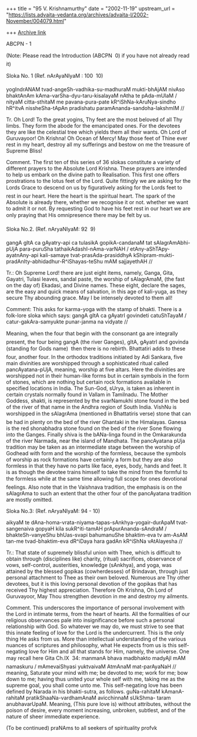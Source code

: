 +++
title = "95 V. Krishnamurthy"
date = "2002-11-19"
upstream_url = "https://lists.advaita-vedanta.org/archives/advaita-l/2002-November/004079.html"

+++
[Archive link](https://lists.advaita-vedanta.org/archives/advaita-l/2002-November/004079.html)

ABCPN - 1

(Note: Please read the Introduction  (ABCPN  0)
 if you have not already read it)


Sloka No. 1 (Ref. nArAyaNIyaM : 100  10)

yogIndrANAM tvad-angeSh-vadhika-su-madhuraM mukti-bhAjAM nivAso
bhaktAnAm kAma-varSha-dyu-taru-kisalayaM nAtha te pAda-mUlaM /
nityaM citta-sthitaM me pavana-pura-pate kR^iShNa-kAruNya-sindho
hR^itvA nissheSha-tApAn pradishatu paramAnanda-sandoha-lakshmIM //

Tr. Oh Lord! To the great yogins, Thy feet are the most beloved of all Thy
limbs. They form the abode for the emancipated ones. For the devotees they
are like the celestial tree which yields them all their wants. Oh Lord of
Guruvayoor! Oh Krishna! Oh Ocean of Mercy! May those feet of Thine ever
rest in my heart, destroy all my sufferings and bestow on me the treasure
of Supreme Bliss!

Comment. The first ten of this series of 36 slokas constitute a variety of
different prayers to the Absolute Lord Krishna. These prayers are intended
to help us embark on the divine path to Realisation.  This first one
offers prostrations to the lotus feet of the Lord. Quite fittingly we are
asking for the Lords Grace to descend on us by figuratively asking for
the Lords feet to rest in our heart. Here the heart is the spiritual
heart. The spark of the Absolute is already there, whether we recognise it
or not. whether we want to admit it or not.  By requesting God to have his
feet rest in our heart we are only praying that His omnipresence there may
be felt by us.

Sloka No.2. (Ref. nAryaNIyaM: 92  9)

gangA gItA ca gAyatry-api ca tulasikA gopikA-candanaM tat
sAlagrAmAbhi-pUjA para-puruSha tathaikAdashI-nAma-varNAH /
etAny-aShTApy-ayatnAny-api kali-samaye tvat-prasAda-prasiddhyA
kShipram-mukti-pradAnIty-abhidadhur-R^iShayas-teShu
mAM sajjayethAH //

Tr.:  Oh Supreme Lord! there are just eight items, namely, Ganga, Gita,
Gayatri, Tulasi leaves, sandal paste, the worship of sAlagrAmaM, (the fast
on the day of) Ekadasi, and Divine names. These eight, declare the sages,
are the easy and quick means of salvation, in this age of kali-yuga, as
they secure Thy abounding grace. May I be intensely devoted to them all!

Comment:  This asks for karma-yoga with the stamp of bhakti. There is a
folk-lore sloka which says:
gangA gItA ca gAyatrI govindeti catuShTayaM /
catur-gakAra-samyukte punar-janma na vidyate //

Meaning, when the four that begin with the consonant ga are integrally
present, the four being gangA (the river Ganges), gItA, gAyatrI and
govinda (standing for Gods name)  then there is no rebirth.
Bhattatiri  adds to these four, another four.
In the orthodox traditions initiated by Adi Sankara, five main divinities
are worshipped through a sophisticated ritual called pancAyatana-pUjA,
meaning, worship at five altars. Here the divinities are worshipped not in
their human-like forms but in certain symbols in the form of stones, which
are nothing but certain rock formations available in specified locations
in India. The Sun-God, sUrya, is taken as inherent in certain crystals
normally found in Vallam in Tamilnadu. The Mother Goddess, shakti, is
represented by the svarNamukhi stone found in the bed of the river of that
name in the Andhra region of South India. VishNu is worshipped in the
sAlagrAma (mentioned in Bhattatiris verse) stone that can be had in
plenty on the bed of the river Ghantaki in the Himalayas. Ganesa is the
red shonabhadra stone found on the bed of the river Sone flowing into the
Ganges. Finally shiva is the bANa-linga found in the Omkarakunda of the
river Narmada, near the island of Mandhata. The pancAyatana pUja tradition
may be taken as an intermediate stage between the worship of Godhead with
form and the worship of the formless, because the symbols of worship as
rock formations have certainly a form but they are also formless in that
they have no parts like face, eyes, body, hands and feet. It is as though
the devotee trains himself to take the mind from the formful to the
formless while at the same time allowing full scope for ones devotional
feelings. Also note that in the Vaishnava tradition, the emphasis is on
the sAlagrAma to such an extent that the other four of the pancAyatana
tradition are mostly omitted.

Sloka No.3: (Ref. nAryaNIyaM: 94 - 10)

aikyaM te dAna-homa-vrata-niyama-tapas-sAnkhya-yogair-durApaM
tvat-sangenaiva gopyaH kila sukR^iti-tamAH prApurAnanda-sAndraM /
bhakteSh-vanyeShu bhUas-svapi bahumanuShe bhaktim-eva tv am-AsAM
tan-me tvad-bhaktim-eva dR^iDaya hara gadAn kR^iShNa vAtAlayesha //

Tr.: That state of supremely blissful union with Thee, which is difficult
to obtain through (disciplines like) charity, (ritual) sacrifices,
observance of vows, self-control, austerities, knowledge (sAnkhya), and
yoga, was attained by the blessed gopikas (cowherdesses) of Brindavan,
through just personal attachment to Thee as their own beloved. Numerous
are Thy other devotees, but it is this loving personal devotion of the
gopikas that has received Thy highest appreciation. Therefore Oh Krishna,
Oh Lord of Guruvayoor, May Thou strengthen devotion in me and destroy my
ailments.

Comment. This underscores the importance of personal involvement with the
Lord in intimate terms, from the heart of hearts. All the formalities of
our religious observances pale into insignificance before such a personal
relationship with God. So whatever we may do, we must strive to see that
this innate feeling of love for the Lord is the undercurrent. This is the
only thing He asks from us. More than intellectual understanding of the
various nuances of scriptures and philosophy, what He expects from us is
this self-negating love for Him and all that stands for Him, namely, the
universe.  One may recall here Gita Ch.IX  34:
manmanA bhava madbhakto madyAjI mAM namaskuru /
mAmevaiShyasi yuktvaivaM AtmAnaM mat-parAyaNaH //
meaning, Saturate your mind with me; be devoted to me; work for me; bow
down to me; having thus united your whole self with me, taking me as the
supreme goal, you shall come unto me. This self-negating love has been
defined by Narada in his bhakti-sutra, as follows.
guNa-rahitaM kAmanA-rahitaM pratikShaaNa-vardhamAnaM avicchinnaM sUkShma-
taram anubhavarUpaM.
Meaning, (This pure love is) without attributes, without the poison of
desire, every moment increasing, unbroken, subtlest, and of the nature of
sheer immediate experience.

(To be continued)
praNAms to all seekers of spirituality
profvk

